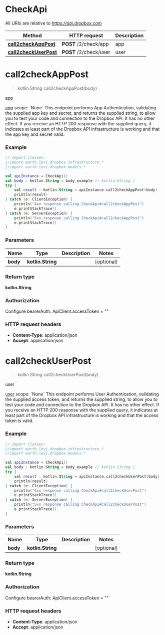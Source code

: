 # CheckApi

All URIs are relative to *https://api.dropbox.com*

Method | HTTP request | Description
------------- | ------------- | -------------
[**call2checkAppPost**](CheckApi.md#call2checkAppPost) | **POST** /2/check/app | app
[**call2checkUserPost**](CheckApi.md#call2checkUserPost) | **POST** /2/check/user | user


<a name="call2checkAppPost"></a>
# **call2checkAppPost**
> kotlin.String call2checkAppPost(body)

app

[app](https://www.dropbox.com/developers/documentation/http/documentation#check-app)  scope: &#x60;None&#x60;  This endpoint performs App Authentication, validating the supplied app key and secret, and returns the supplied string, to allow you to test your code and connection to the Dropbox API. It has no other effect. If you receive an HTTP 200 response with the supplied query, it indicates at least part of the Dropbox API infrastructure is working and that the app key and secret valid.

### Example
```kotlin
// Import classes:
//import earth.levi.dropbox.infrastructure.*
//import earth.levi.dropbox.models.*

val apiInstance = CheckApi()
val body : kotlin.String = body_example // kotlin.String | 
try {
    val result : kotlin.String = apiInstance.call2checkAppPost(body)
    println(result)
} catch (e: ClientException) {
    println("4xx response calling CheckApi#call2checkAppPost")
    e.printStackTrace()
} catch (e: ServerException) {
    println("5xx response calling CheckApi#call2checkAppPost")
    e.printStackTrace()
}
```

### Parameters

Name | Type | Description  | Notes
------------- | ------------- | ------------- | -------------
 **body** | **kotlin.String**|  | [optional]

### Return type

**kotlin.String**

### Authorization


Configure bearerAuth:
    ApiClient.accessToken = ""

### HTTP request headers

 - **Content-Type**: application/json
 - **Accept**: application/json

<a name="call2checkUserPost"></a>
# **call2checkUserPost**
> kotlin.String call2checkUserPost(body)

user

[user](https://www.dropbox.com/developers/documentation/http/documentation#check-user)  scope: &#x60;None&#x60;  This endpoint performs User Authentication, validating the supplied access token, and returns the supplied string, to allow you to test your code and connection to the Dropbox API. It has no other effect. If you receive an HTTP 200 response with the supplied query, it indicates at least part of the Dropbox API infrastructure is working and that the access token is valid.

### Example
```kotlin
// Import classes:
//import earth.levi.dropbox.infrastructure.*
//import earth.levi.dropbox.models.*

val apiInstance = CheckApi()
val body : kotlin.String = body_example // kotlin.String | 
try {
    val result : kotlin.String = apiInstance.call2checkUserPost(body)
    println(result)
} catch (e: ClientException) {
    println("4xx response calling CheckApi#call2checkUserPost")
    e.printStackTrace()
} catch (e: ServerException) {
    println("5xx response calling CheckApi#call2checkUserPost")
    e.printStackTrace()
}
```

### Parameters

Name | Type | Description  | Notes
------------- | ------------- | ------------- | -------------
 **body** | **kotlin.String**|  | [optional]

### Return type

**kotlin.String**

### Authorization


Configure bearerAuth:
    ApiClient.accessToken = ""

### HTTP request headers

 - **Content-Type**: application/json
 - **Accept**: application/json

